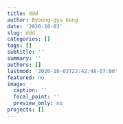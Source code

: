 ```yaml
---
title: ddd
author: Byoung-gyu Gong
date: '2020-10-03'
slug: ddd
categories: []
tags: []
subtitle: ''
summary: ''
authors: []
lastmod: '2020-10-03T22:42:48-07:00'
featured: no
image:
  caption: ''
  focal_point: ''
  preview_only: no
projects: []
---
```

